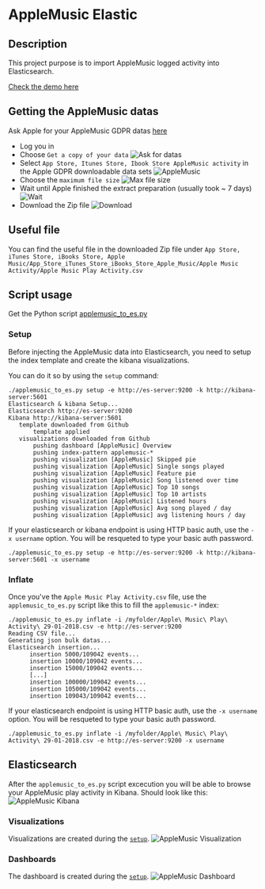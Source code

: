 # AppleMusic Elastic

## Description
  This project purpose is to import AppleMusic logged activity into Elasticsearch.

  [Check the demo here](http://bit.ly/3bj6wfg)

## Getting the AppleMusic datas

  Ask Apple for your AppleMusic GDPR datas [here](https://privacy.apple.com/)
  * Log you in
  * Choose `Get a copy of your data`
  ![Ask for datas](https://blog.cypressxt.net/wp-content/uploads/2018/10/AskAppleData.png)
  * Select `App Store, Itunes Store, Ibook Store AppleMusic activity` in the Apple GDPR downloadable data sets
  ![AppleMusic](https://blog.cypressxt.net/wp-content/uploads/2018/10/SelectDatas.png)
  * Choose the `maximum file size`
  ![Max file size](https://blog.cypressxt.net/wp-content/uploads/2018/10/ChooseFileSize.png)
  * Wait until Apple finished the extract preparation (usually took ~ 7 days)
  ![Wait](https://blog.cypressxt.net/wp-content/uploads/2018/10/WaitAvailable.png)
  * Download the Zip file
  ![Download](https://blog.cypressxt.net/wp-content/uploads/2018/10/DownloadData.png)

## Useful file
  You can find the useful file in the downloaded Zip file under `App Store, iTunes Store, iBooks Store, Apple Music/App_Store_iTunes_Store_iBooks_Store_Apple_Music/Apple Music Activity/Apple Music Play Activity.csv`

## Script usage
  Get the Python script [applemusic_to_es.py](applemusic_to_es.py)

### Setup
  Before injecting the AppleMusic data into Elasticsearch, you need to setup the index template and create the kibana visualizations.

  You can do it so by using the `setup` command:
  ```
./applemusic_to_es.py setup -e http://es-server:9200 -k http://kibana-server:5601
Elasticsearch & kibana Setup...
 Elasticsearch http://es-server:9200
 Kibana http://kibana-server:5601
     template downloaded from Github
         template applied
     visualizations downloaded from Github
         pushing dashboard [AppleMusic] Overview
         pushing index-pattern applemusic-*
         pushing visualization [AppleMusic] Skipped pie
         pushing visualization [AppleMusic] Single songs played
         pushing visualization [AppleMusic] Feature pie
         pushing visualization [AppleMusic] Song listened over time
         pushing visualization [AppleMusic] Top 10 songs
         pushing visualization [AppleMusic] Top 10 artists
         pushing visualization [AppleMusic] Listened hours
         pushing visualization [AppleMusic] Avg song played / day
         pushing visualization [AppleMusic] avg listening hours / day
  ```
  If your elasticsearch or kibana endpoint is using HTTP basic auth, use the `-x username` option. You will be resqueted to type your basic auth password.
  ```
  ./applemusic_to_es.py setup -e http://es-server:9200 -k http://kibana-server:5601 -x username
  ```

### Inflate

  Once you've the `Apple Music Play Activity.csv` file, use the `applemusic_to_es.py` script like this to fill the `applemusic-*` index:
  ```
  ./applemusic_to_es.py inflate -i /myfolder/Apple\ Music\ Play\ Activity\ 29-01-2018.csv -e http://es-server:9200
  Reading CSV file...
  Generating json bulk datas...
  Elasticsearch insertion...
  		insertion 5000/109042 events...
  		insertion 10000/109042 events...
  		insertion 15000/109042 events...
  		[...]
  		insertion 100000/109042 events...
  		insertion 105000/109042 events...
  		insertion 109043/109042 events...
  ```
  If your elasticsearch endpoint is using HTTP basic auth, use the `-x username` option. You will be resqueted to type your basic auth password.
  ```
  ./applemusic_to_es.py inflate -i /myfolder/Apple\ Music\ Play\ Activity\ 29-01-2018.csv -e http://es-server:9200 -x username
  ```

## Elasticsearch
  After the `applemusic_to_es.py` script excecution you will be able to browse your AppleMusic play activity in Kibana. Should look like this:
  ![AppleMusic Kibana](https://blog.cypressxt.net/wp-content/uploads/2021/04/Capture-decran-du-2021-04-28-18-57-16.png)

### Visualizations
  Visualizations are created during the [`setup`](#setup).
  ![AppleMusic Visualization](https://blog.cypressxt.net/wp-content/uploads/2021/04/Capture-decran-du-2021-04-28-19-00-58.png)
### Dashboards
  The dashboard is created during the [`setup`](#setup).
  ![AppleMusic Dashboard](https://blog.cypressxt.net/wp-content/uploads/2021/04/Capture-decran-du-2021-04-28-18-59-47.png)
